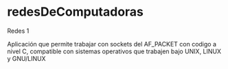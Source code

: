 # redesDeComputadoras
Redes 1

Aplicación que permite trabajar con sockets del AF_PACKET con codigo a nivel C, compatible con sistemas operativos que trabajen bajo UNIX, LINUX y GNU/LINUX
